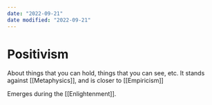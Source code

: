 ```yaml
---
date: "2022-09-21"
date modified: "2022-09-21"
---
```


# Positivism
About things that you can hold, things that you can see, etc. It stands against [[Metaphysics]], and is closer to [[Empiricism]]

Emerges during the [[Enlightenment]].
